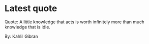 # Latest quote 

Quote: A little knowledge that acts is worth infinitely more than much knowledge that is idle. 

By: Kahlil Gibran